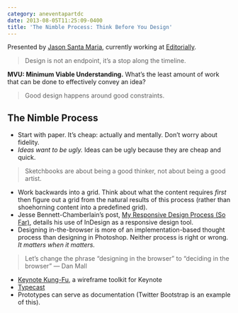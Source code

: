 ```yaml
---
category: aneventapartdc
date: 2013-08-05T11:25:09-0400
title: 'The Nimble Process: Think Before You Design'
---
```


Presented by [Jason Santa Maria](http://jasonsantamaria.com/), currently working at [Editorially](https://editorially.com/).

> Design is not an endpoint, it’s a stop along the timeline.

**MVU: Minimum Viable Understanding.** What’s the least amount of work that can be done to effectively convey an idea?

> Good design happens around good constraints.


## The Nimble Process

- Start with paper. It’s cheap: actually and mentally. Don’t worry about fidelity.
- _Ideas want to be ugly._ Ideas can be ugly because they are cheap and quick.

> Sketchbooks are about being a good thinker, not about being a good artist.

- Work backwards into a grid. Think about what the content requires _first_ then figure out a grid from the natural results of this process (rather than shoehorning content into a predefined grid).
- Jesse Bennett-Chamberlain’s post, [My Responsive Design Process (So Far)](http://www.31three.com/notebook/archive/my_responsive_design_process/), details his use of InDesign as a responsive design tool.
- Designing in-the-browser is more of an implementation-based thought process than designing in Photoshop. Neither process is right or wrong. _It matters when it matters._

> Let’s change the phrase “designing in the browser” to “deciding in the browser” — Dan Mall

- [Keynote Kung-Fu](http://keynotekungfu.com/), a wireframe toolkit for Keynote
- [Typecast](http://typecast.com/)
- Prototypes can serve as documentation (Twitter Bootstrap is an example of this).